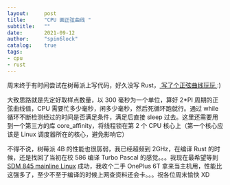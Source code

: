 ```yaml
---
layout:     post
title:      "CPU 画正弦曲线 "
subtitle:   ""
date:       2021-09-12
author:     "spin6lock"
catalog:    true
tags:
- cpu
- rust
---
```


周末终于有时间尝试在树莓派上写代码，好久没写 Rust，[ 写了个正弦曲线玩玩 ](https://github.com/spin6lock/cpu_sin_curve) :)

大致思路就是先定好取样点数量，以 300 毫秒为一个单位，算好 2*PI 周期的正弦曲线值，CPU 需要忙多少毫秒，闲多少毫秒，然后死循环跑就行。通过 while 循环不断检测经过的时间是否满足条件，满足后直接 sleep 过去。这里还需要用到一个第三方的库 core_affinity，将线程锁在第 2 个 CPU 核心上（第一个核心应该是 Linux 调度器所在的核心，避免影响它）

不得不说，树莓派 4B 的性能也很孱弱，我已经超频到 2GHz，在编译 Rust 的时候，还是找回了当初在校 586 编译 Turbo Pascal 的感觉。。。我现在最希望等到 [SDM 845 mainline Linux](https://wiki.postmarketos.org/wiki/SDM845_Mainlining) 成功，我收个二手 OnePlus 6T 拿来当主机用，性能比这强多了，至少不至于编译的时候上网查资料还会卡。。。祝各位周末愉快 XD
